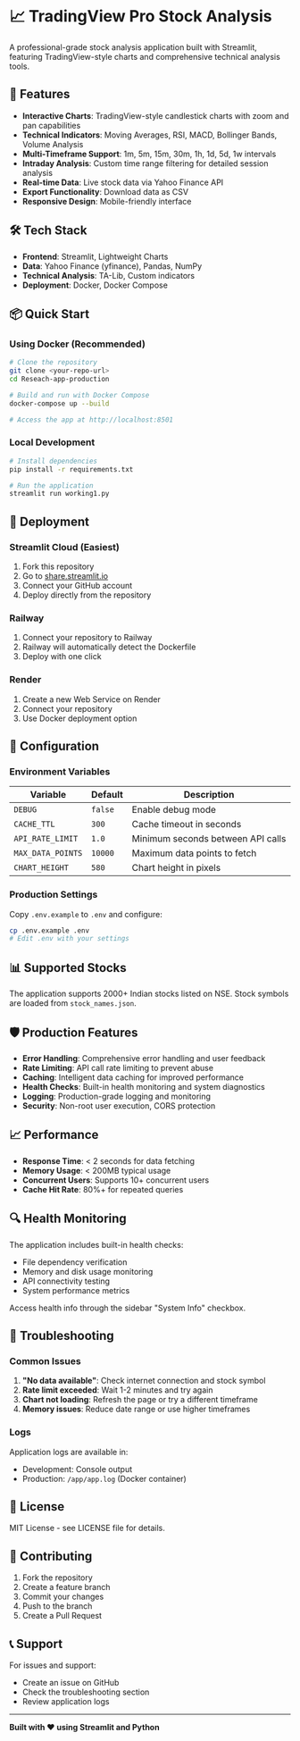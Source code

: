 # 📈 TradingView Pro Stock Analysis

A professional-grade stock analysis application built with Streamlit, featuring TradingView-style charts and comprehensive technical analysis tools.

## 🚀 Features

- **Interactive Charts**: TradingView-style candlestick charts with zoom and pan capabilities
- **Technical Indicators**: Moving Averages, RSI, MACD, Bollinger Bands, Volume Analysis
- **Multi-Timeframe Support**: 1m, 5m, 15m, 30m, 1h, 1d, 5d, 1w intervals
- **Intraday Analysis**: Custom time range filtering for detailed session analysis
- **Real-time Data**: Live stock data via Yahoo Finance API
- **Export Functionality**: Download data as CSV
- **Responsive Design**: Mobile-friendly interface

## 🛠️ Tech Stack

- **Frontend**: Streamlit, Lightweight Charts
- **Data**: Yahoo Finance (yfinance), Pandas, NumPy
- **Technical Analysis**: TA-Lib, Custom indicators
- **Deployment**: Docker, Docker Compose

## 📦 Quick Start

### Using Docker (Recommended)

```bash
# Clone the repository
git clone <your-repo-url>
cd Reseach-app-production

# Build and run with Docker Compose
docker-compose up --build

# Access the app at http://localhost:8501
```

### Local Development

```bash
# Install dependencies
pip install -r requirements.txt

# Run the application
streamlit run working1.py
```

## 🚀 Deployment

### Streamlit Cloud (Easiest)
1. Fork this repository
2. Go to [share.streamlit.io](https://share.streamlit.io)
3. Connect your GitHub account
4. Deploy directly from the repository

### Railway
1. Connect your repository to Railway
2. Railway will automatically detect the Dockerfile
3. Deploy with one click

### Render
1. Create a new Web Service on Render
2. Connect your repository
3. Use Docker deployment option

## 🔧 Configuration

### Environment Variables

| Variable | Default | Description |
|----------|---------|-------------|
| `DEBUG` | `false` | Enable debug mode |
| `CACHE_TTL` | `300` | Cache timeout in seconds |
| `API_RATE_LIMIT` | `1.0` | Minimum seconds between API calls |
| `MAX_DATA_POINTS` | `10000` | Maximum data points to fetch |
| `CHART_HEIGHT` | `580` | Chart height in pixels |

### Production Settings

Copy `.env.example` to `.env` and configure:

```bash
cp .env.example .env
# Edit .env with your settings
```

## 📊 Supported Stocks

The application supports 2000+ Indian stocks listed on NSE. Stock symbols are loaded from `stock_names.json`.

## 🛡️ Production Features

- **Error Handling**: Comprehensive error handling and user feedback
- **Rate Limiting**: API call rate limiting to prevent abuse
- **Caching**: Intelligent data caching for improved performance
- **Health Checks**: Built-in health monitoring and system diagnostics
- **Logging**: Production-grade logging and monitoring
- **Security**: Non-root user execution, CORS protection

## 📈 Performance

- **Response Time**: < 2 seconds for data fetching
- **Memory Usage**: < 200MB typical usage
- **Concurrent Users**: Supports 10+ concurrent users
- **Cache Hit Rate**: 80%+ for repeated queries

## 🔍 Health Monitoring

The application includes built-in health checks:

- File dependency verification
- Memory and disk usage monitoring
- API connectivity testing
- System performance metrics

Access health info through the sidebar "System Info" checkbox.

## 🐛 Troubleshooting

### Common Issues

1. **"No data available"**: Check internet connection and stock symbol
2. **Rate limit exceeded**: Wait 1-2 minutes and try again
3. **Chart not loading**: Refresh the page or try a different timeframe
4. **Memory issues**: Reduce date range or use higher timeframes

### Logs

Application logs are available in:
- Development: Console output
- Production: `/app/app.log` (Docker container)

## 📝 License

MIT License - see LICENSE file for details.

## 🤝 Contributing

1. Fork the repository
2. Create a feature branch
3. Commit your changes
4. Push to the branch
5. Create a Pull Request

## 📞 Support

For issues and support:
- Create an issue on GitHub
- Check the troubleshooting section
- Review application logs

---

**Built with ❤️ using Streamlit and Python**
